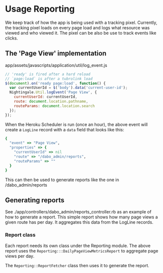 # Usage Reporting

We keep track of how the app is being used with a tracking pixel. Currently, the tracking pixel loads on every page load and logs what resource was viewed and who viewed it. The pixel can be also be use to track events like clicks.

## The 'Page View' implementation
app/assets/javascripts/application/util/log_event.js
```javascript
// 'ready' is fired after a hard reload
// `page:load` is after a tubrolink load
$(document).on('ready page:load', function() {
  var currentUserId = $('body').data('current-user-id');
  Nightingale.Util.logEvent('Page View', {
    currentUserId: currentUserId,
    route: document.location.pathname,
    routeParams: document.location.search
  });
});
```
When the Heroku Scheduler is run (once an hour), the above event will create a `LogLine` record with a `data` field that looks like this:

```ruby
{
  "event" => "Page View",
  "properties" => {
    "currentUserId" => nil
    "route" => "/dabo_admin/reports",
    "routeParams" => ""
  }
}

```

This can then be used to generate reports like the one in /dabo_admin/reports

## Generating reports

See ./app/controllers/dabo_admin/reports_controller.rb as an example of how to generate a report.
This simple report shows how many page views a given route has per day. It aggregates this data
from the LogLine records.

### Report class

Each report needs its own class under the Reporting module. The above report uses the `Reporting:::DailyPageViewMetricsReport` to aggregate page views per day.

The `Reporting::ReportFetcher` class then uses it to generate the report.
